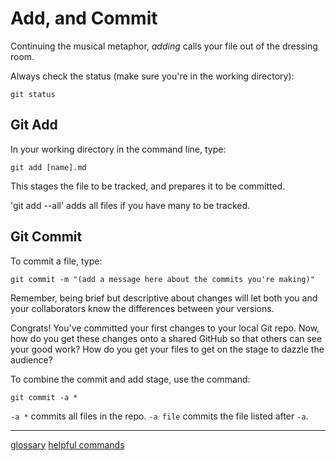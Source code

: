 # Add, and Commit

Continuing the musical metaphor, _adding_ calls your file out of the dressing room.

Always check the status (make sure you're in the working directory):

`git status`

## Git Add

In your working directory in the command line, type:

`git add [name].md`

This stages the file to be tracked, and prepares it to be committed. 

'git add --all' adds all files if you have many to be tracked.

## Git Commit

To commit a file, type:

`git commit -m "(add a message here about the commits you're making)"`

Remember, being brief but descriptive about changes will let both you and your collaborators know the differences between your versions. 

Congrats! You've committed your first changes to your local Git repo. Now, how do you get these changes onto a shared GitHub so that others can see your good work? How do you get your files to get on the stage to dazzle the audience?

To combine the commit and add stage, use the command:

`git commit -a *`

`-a *` commits all files in the repo. `-a file` commits the file listed after `-a`.

---

[glossary](glossary.md) [helpful commands](helpfulcommands.md)
